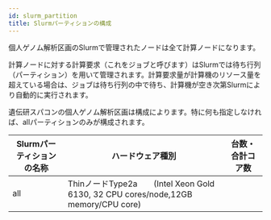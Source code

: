 ```yaml
---
id: slurm_partition
title: Slurmパーティションの構成
---
```



個人ゲノム解析区画のSlurmで管理されたノードは全て計算ノードになります。

計算ノードに対する計算要求（これをジョブと呼びます）はSlurmでは待ち行列（パーティション）を用いて管理されます。計算要求量が計算機のリソース量を超えている場合は、ジョブは待ち行列の中で待ち、計算機が空き次第Slurmにより自動的に実行されます。

遺伝研スパコンの個人ゲノム解析区画は構成によります。特に何も指定しなければ、allパーティションのみが構成されます。

|Slurmパーティションの名称|ハードウェア種別|台数・合計コア数|
|---------------|--------------|-------------|
|all|ThinノードType2a　　(Intel Xeon Gold 6130, 32 CPU cores/node,12GB memory/CPU core) ||

